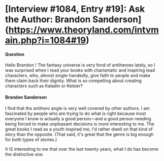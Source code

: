 # [Interview #1084, Entry #19]: Ask the Author: Brandon Sanderson](https://www.theoryland.com/intvmain.php?i=1084#19)

#### Question

Hello Brandon ! The fantasy universe is very fond of antiheroes lately, so I was surprised when I read your books with charismatic and inspiring lead characters, who, almost single-handedly, give faith to people and make them claim back their dignity. What is so compelling about creating characters such as Kaladin or Kelsier?

#### Brandon Sanderson

I find that the antihero angle is very well covered by other authors. I am fascinated by people who are trying to do what is right because most everyone I know is actually a good person—and a good person needing being forced to make unpleasant decisions is more interesting to me. The great books I read as a youth inspired me; I'd rather dwell on that kind of story than the opposite. (That said, it's great that the genre is big enough for both types of stories.)

It IS interesting to me that over the last twenty years, what I do has become the distinctive one.

